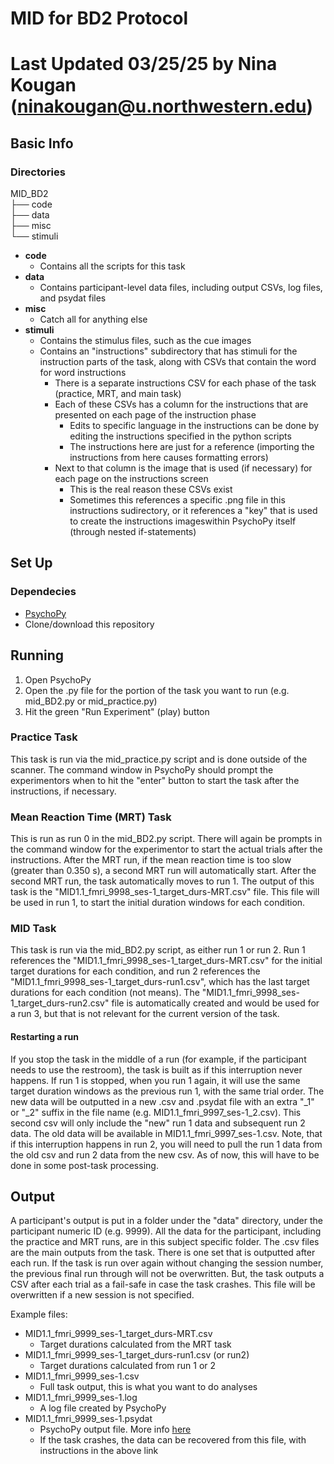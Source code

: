 # MID for BD2 Protocol
# Last Updated 03/25/25 by Nina Kougan (ninakougan@u.northwestern.edu)

## Basic Info

### Directories
MID_BD2 \
├── code \
├── data \
├── misc \
└── stimuli

- **code**
  - Contains all the scripts for this task
- **data**
  - Contains participant-level data files, including output CSVs, log files, and psydat files
- **misc**
  - Catch all for anything else
- **stimuli**
  - Contains the stimulus files, such as the cue images
  - Contains an "instructions" subdirectory that has stimuli for the instruction parts of the task, along with CSVs that contain the word for word instructions
    - There is a separate instructions CSV for each phase of the task (practice, MRT, and main task)
    - Each of these CSVs has a column for the instructions that are presented on each page of the instruction phase
      - Edits to specific language in the instructions can be done by editing the instructions specified in the python scripts
      - The instructions here are just for a reference (importing the instructions from here causes formatting errors)
    - Next to that column is the image that is used (if necessary) for each page on the instructions screen
      - This is the real reason these CSVs exist
      - Sometimes this references a specific .png file in this instructions sudirectory, or it references a "key" that is used to create the instructions imageswithin PsychoPy itself (through nested if-statements)


## Set Up

### Dependecies
- [PsychoPy](https://www.psychopy.org/download.html)
- Clone/download this repository


## Running
1. Open PsychoPy
2. Open the .py file for the portion of the task you want to run (e.g. mid_BD2.py or mid_practice.py)
3. Hit the green "Run Experiment" (play) button

### Practice Task
This task is run via the mid_practice.py script and is done outside of the scanner. The command window in PsychoPy should prompt the experimentors when to hit the "enter" button to start the task after the instructions, if necessary. 

### Mean Reaction Time (MRT) Task
This is run as run 0 in the mid_BD2.py script. There will again be prompts in the command window for the experimentor to start the actual trials after the instructions. After the MRT run, if the mean reaction time is too slow (greater than 0.350 s), a second MRT run will automatically start. After the second MRT run, the task automatically moves to run 1. The output of this task is the "MID1.1_fmri_9998_ses-1_target_durs-MRT.csv" file. This file will be used in run 1, to start the initial duration windows for each condition. 

### MID Task
This task is run via the mid_BD2.py script, as either run 1 or run 2. Run 1 references the "MID1.1_fmri_9998_ses-1_target_durs-MRT.csv" for the initial target durations for each condition, and run 2 references the "MID1.1_fmri_9998_ses-1_target_durs-run1.csv", which has the last target durations for each condition (not means). The "MID1.1_fmri_9998_ses-1_target_durs-run2.csv" file is automatically created and would be used for a run 3, but that is not relevant for the current version of the task. 

#### Restarting a run
If you stop the task in the middle of a run (for example, if the participant needs to use the restroom), the task is built as if this interruption never happens. If run 1 is stopped, when you run 1 again, it will use the same target duration windows as the previous run 1, with the same trial order. The new data will be outputted in a new .csv and .psydat file with an extra "_1" or "_2" suffix in the file name (e.g. MID1.1_fmri_9997_ses-1_2.csv). This second csv will only include the "new" run 1 data and subsequent run 2 data. The old data will be available in MID1.1_fmri_9997_ses-1.csv. Note, that if this interruption happens in run 2, you will need to pull the run 1 data from the old csv and run 2 data from the new csv. As of now, this will have to be done in some post-task processing. 

## Output
A participant's output is put in a folder under the "data" directory, under the participant numeric ID (e.g. 9999). All the data for the participant, including the practice and MRT runs, are in this subject specific folder. The .csv files are the main outputs from the task. There is one set that is outputted after each run. If the task is run over again without changing the session number, the previous final run through will not be overwritten. But, the task outputs a CSV after each trial as a fail-safe in case the task crashes. This file will be overwritten if a new session is not specified. 

Example files:
- MID1.1_fmri_9999_ses-1_target_durs-MRT.csv
  - Target durations calculated from the MRT task
- MID1.1_fmri_9999_ses-1_target_durs-run1.csv (or run2)
  - Target durations calculated from run 1 or 2
- MID1.1_fmri_9999_ses-1.csv
  - Full task output, this is what you want to do analyses
- MID1.1_fmri_9999_ses-1.log
  - A log file created by PsychoPy
- MID1.1_fmri_9999_ses-1.psydat
  - PsychoPy output file. More info [here](https://www.psychopy.org/general/dataOutputs.html)
  - If the task crashes, the data can be recovered from this file, with instructions in the above link



